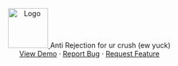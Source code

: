 <div align="center">
  <a href="https://lugh-tuatha.github.io/hands-for-filipinos/">
    <img src="img/readme-2.png" alt="Logo" height="80">
  </a

  <p align="center">
    Anti Rejection for ur crush (ew yuck)
    <br />
    <a href="https://lugh-tuatha.github.io/yes-or-yes/">View Demo</a>
    ·
    <a href="https://github.com/lugh-tuatha/yes-or-yes/issues">Report Bug</a>
    ·
    <a href="https://github.com/lugh-tuatha/yes-or-yes/issues">Request Feature</a>
  </p>
</div>
